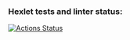 ### Hexlet tests and linter status:
[![Actions Status](https://github.com/xmentosx/java-project-61/workflows/hexlet-check/badge.svg)](https://github.com/xmentosx/java-project-61/actions)
